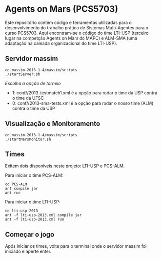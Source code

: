 # Agents on Mars (PCS5703)

Este repositório contém código e ferramentas utilizadas para o desenvolvimento do trabalho prático de Sistemas Multi-Agentes para o curso PCS5703. Aqui encontram-se o código do time LTI-USP (terceiro lugar na competção Agents on Mars do MAPC) e ALM-SMA (uma adaptação na camada organizacional do time LTI-USP).

## Servidor massim

```
cd massim-2013-1.4/massim/scripts
./startServer.sh
```

*Escolha a opção de torneio*

* 1: conf//2013-testmatch1.xml é a opção para rodar o time da USP contra o time da UFSC
* 0: conf//2013-sma-tests.xml é a opção para rodar o nosso time (ALM) contra o time da USP

## Visualização e Monitoramento

```
cd massim-2013-1.4/massim/scripts
./startMarsMonitor.sh
```

## Times

Exitem dois disponíveis neste projeto: LTI-USP e PCS-ALM.

Para iniciar o time PCS-ALM:

```
cd PCS-ALM
ant compile jar
ant run
```

Para iniciar o time LTI-USP:

```
cd lti-usp-2013
ant -f lti-usp-2013.xml compile jar
ant -f lti-usp-2013.xml run
```


## Começar o jogo

Após iniciar os times, volte para o terminal onde o servidor massim foi iniciado e aperte enter.
